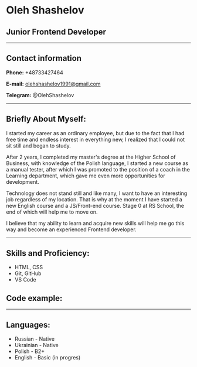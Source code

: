 #  **Oleh Shashelov**

## Junior Frontend Developer

---

## Contact information

**Phone:** +48733427464

**E-mail:** olehshashelov1991@gmail.com

**Telegram:** @OlehShashelov

---

## Briefly About Myself:

I started my career as an ordinary employee, but due to the fact that I had free time and endless interest in everything new, I realized that I could not sit still and began to study.

After 2 years, I completed my master's degree at the Higher School of Business, with knowledge of the Polish language, I started a new course as a manual tester, after which I was promoted to the position of a coach in the Learning department, which gave me even more opportunities for development.

Technology does not stand still and like many, I want to have an interesting job regardless of my location. That is why at the moment I have started a new English course and a JS/Front-end course. Stage 0 at RS School, the end of which will help me to move on.

I believe that my ability to learn and acquire new skills will help me go this way and become an experienced Frontend developer.

---

## Skills and Proficiency:

* HTML, CSS
* Git, GitHub
* VS Code

## Code example:

---

## Languages:

* Russian - Native
* Ukrainian - Native
* Polish - B2+
* English - Basic (in progres)
